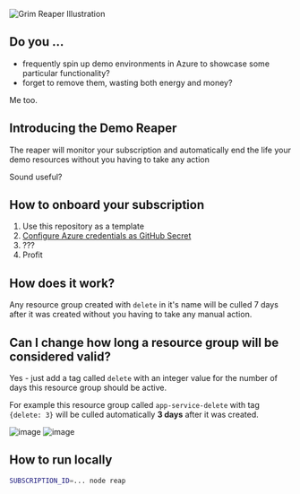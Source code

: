 ![Grim Reaper Illustration](https://user-images.githubusercontent.com/51163690/144595058-d635dc36-97c0-40a4-88ef-75c4efeb9417.jpg)

## Do you ...

* frequently spin up demo environments in Azure to showcase some particular functionality?
* forget to remove them, wasting both energy and money?

Me too.

## Introducing the Demo Reaper

The reaper will monitor your subscription and automatically end the life your demo resources without you having to take any action

Sound useful? 

## How to onboard your subscription

1. Use this repository as a template
1. [Configure Azure credentials as GitHub Secret](https://github.com/marketplace/actions/azure-cli-action#configure-azure-credentials-as-github-secret)
1. ???
1. Profit

## How does it work?

Any resource group created with `delete` in it's name will be culled 7 days after it was created without you having to take any manual action.

## Can I change how long a resource group will be considered valid?

Yes - just add a tag called `delete` with an integer value for the number of days this resource group should be active.

For example this resource group called `app-service-delete` with tag `{delete: 3}` will be culled automatically **3 days** after it was created.

![image](https://user-images.githubusercontent.com/51163690/144624751-f58592ef-ebf7-48e6-9ac3-ff507a268732.png)
![image](https://user-images.githubusercontent.com/51163690/144624790-3b907be8-512a-42b7-a0eb-fd38c2a4b64d.png)

## How to run locally

```bash
SUBSCRIPTION_ID=... node reap
```
